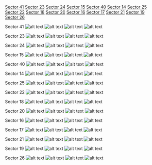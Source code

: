 [Sector 41](#sector41)
[Sector 23](#sector23)
[Sector 24](#sector24)
[Sector 15](#sector15)
[Sector 40](#sector40)
[Sector 14](#sector14)
[Sector 25](#sector25)
[Sector 22](#sector22)
[Sector 18](#sector18)
[Sector 20](#sector20)
[Sector 16](#sector16)
[Sector 17](#sector17)
[Sector 21](#sector21)
[Sector 19](#sector19)
[Sector 26](#sector26)

<a name = "sector41"></a>
Sector 41
![alt text](/tt/Qatar-10_Sector_41/Qatar-10_Sector_41_a_TimeSeries.png)
![alt text](/tt/Qatar-10_Sector_41/Qatar-10_Sector_41_b_FoldedLightCurve.png)
![alt text](/tt/Qatar-10_Sector_41/Qatar-10_Sector_41_b_IndividualTransitsWithFit.png)
![alt text](/tt/Qatar-10_Sector_41/Qatar-10_Sector_41_c_TimingResiduals.png)

<a name = "sector23"></a>
Sector 23
![alt text](/tt/Qatar-10_Sector_23/Qatar-10_Sector_23_a_TimeSeries.png)
![alt text](/tt/Qatar-10_Sector_23/Qatar-10_Sector_23_b_FoldedLightCurve.png)
![alt text](/tt/Qatar-10_Sector_23/Qatar-10_Sector_23_b_IndividualTransitsWithFit.png)
![alt text](/tt/Qatar-10_Sector_23/Qatar-10_Sector_23_c_TimingResiduals.png)

<a name = "sector24"></a>
Sector 24
![alt text](/tt/Qatar-10_Sector_24/Qatar-10_Sector_24_a_TimeSeries.png)
![alt text](/tt/Qatar-10_Sector_24/Qatar-10_Sector_24_b_FoldedLightCurve.png)
![alt text](/tt/Qatar-10_Sector_24/Qatar-10_Sector_24_b_IndividualTransitsWithFit.png)
![alt text](/tt/Qatar-10_Sector_24/Qatar-10_Sector_24_c_TimingResiduals.png)

<a name = "sector15"></a>
Sector 15
![alt text](/tt/Qatar-10_Sector_15/Qatar-10_Sector_15_a_TimeSeries.png)
![alt text](/tt/Qatar-10_Sector_15/Qatar-10_Sector_15_b_FoldedLightCurve.png)
![alt text](/tt/Qatar-10_Sector_15/Qatar-10_Sector_15_b_IndividualTransitsWithFit.png)
![alt text](/tt/Qatar-10_Sector_15/Qatar-10_Sector_15_c_TimingResiduals.png)

<a name = "sector40"></a>
Sector 40
![alt text](/tt/Qatar-10_Sector_40/Qatar-10_Sector_40_a_TimeSeries.png)
![alt text](/tt/Qatar-10_Sector_40/Qatar-10_Sector_40_b_FoldedLightCurve.png)
![alt text](/tt/Qatar-10_Sector_40/Qatar-10_Sector_40_b_IndividualTransitsWithFit.png)
![alt text](/tt/Qatar-10_Sector_40/Qatar-10_Sector_40_c_TimingResiduals.png)

<a name = "sector14"></a>
Sector 14
![alt text](/tt/Qatar-10_Sector_14/Qatar-10_Sector_14_a_TimeSeries.png)
![alt text](/tt/Qatar-10_Sector_14/Qatar-10_Sector_14_b_FoldedLightCurve.png)
![alt text](/tt/Qatar-10_Sector_14/Qatar-10_Sector_14_b_IndividualTransitsWithFit.png)
![alt text](/tt/Qatar-10_Sector_14/Qatar-10_Sector_14_c_TimingResiduals.png)

<a name = "sector25"></a>
Sector 25
![alt text](/tt/Qatar-10_Sector_25/Qatar-10_Sector_25_a_TimeSeries.png)
![alt text](/tt/Qatar-10_Sector_25/Qatar-10_Sector_25_b_FoldedLightCurve.png)
![alt text](/tt/Qatar-10_Sector_25/Qatar-10_Sector_25_b_IndividualTransitsWithFit.png)
![alt text](/tt/Qatar-10_Sector_25/Qatar-10_Sector_25_c_TimingResiduals.png)

<a name = "sector22"></a>
Sector 22
![alt text](/tt/Qatar-10_Sector_22/Qatar-10_Sector_22_a_TimeSeries.png)
![alt text](/tt/Qatar-10_Sector_22/Qatar-10_Sector_22_b_FoldedLightCurve.png)
![alt text](/tt/Qatar-10_Sector_22/Qatar-10_Sector_22_b_IndividualTransitsWithFit.png)
![alt text](/tt/Qatar-10_Sector_22/Qatar-10_Sector_22_c_TimingResiduals.png)

<a name = "sector18"></a>
Sector 18
![alt text](/tt/Qatar-10_Sector_18/Qatar-10_Sector_18_a_TimeSeries.png)
![alt text](/tt/Qatar-10_Sector_18/Qatar-10_Sector_18_b_FoldedLightCurve.png)
![alt text](/tt/Qatar-10_Sector_18/Qatar-10_Sector_18_b_IndividualTransitsWithFit.png)
![alt text](/tt/Qatar-10_Sector_18/Qatar-10_Sector_18_c_TimingResiduals.png)

<a name = "sector20"></a>
Sector 20
![alt text](/tt/Qatar-10_Sector_20/Qatar-10_Sector_20_a_TimeSeries.png)
![alt text](/tt/Qatar-10_Sector_20/Qatar-10_Sector_20_b_FoldedLightCurve.png)
![alt text](/tt/Qatar-10_Sector_20/Qatar-10_Sector_20_b_IndividualTransitsWithFit.png)
![alt text](/tt/Qatar-10_Sector_20/Qatar-10_Sector_20_c_TimingResiduals.png)

<a name = "sector16"></a>
Sector 16
![alt text](/tt/Qatar-10_Sector_16/Qatar-10_Sector_16_a_TimeSeries.png)
![alt text](/tt/Qatar-10_Sector_16/Qatar-10_Sector_16_b_FoldedLightCurve.png)
![alt text](/tt/Qatar-10_Sector_16/Qatar-10_Sector_16_b_IndividualTransitsWithFit.png)
![alt text](/tt/Qatar-10_Sector_16/Qatar-10_Sector_16_c_TimingResiduals.png)

<a name = "sector17"></a>
Sector 17
![alt text](/tt/Qatar-10_Sector_17/Qatar-10_Sector_17_a_TimeSeries.png)
![alt text](/tt/Qatar-10_Sector_17/Qatar-10_Sector_17_b_FoldedLightCurve.png)
![alt text](/tt/Qatar-10_Sector_17/Qatar-10_Sector_17_b_IndividualTransitsWithFit.png)
![alt text](/tt/Qatar-10_Sector_17/Qatar-10_Sector_17_c_TimingResiduals.png)

<a name = "sector21"></a>
Sector 21
![alt text](/tt/Qatar-10_Sector_21/Qatar-10_Sector_21_a_TimeSeries.png)
![alt text](/tt/Qatar-10_Sector_21/Qatar-10_Sector_21_b_FoldedLightCurve.png)
![alt text](/tt/Qatar-10_Sector_21/Qatar-10_Sector_21_b_IndividualTransitsWithFit.png)
![alt text](/tt/Qatar-10_Sector_21/Qatar-10_Sector_21_c_TimingResiduals.png)

<a name = "sector19"></a>
Sector 19
![alt text](/tt/Qatar-10_Sector_19/Qatar-10_Sector_19_a_TimeSeries.png)
![alt text](/tt/Qatar-10_Sector_19/Qatar-10_Sector_19_b_FoldedLightCurve.png)
![alt text](/tt/Qatar-10_Sector_19/Qatar-10_Sector_19_b_IndividualTransitsWithFit.png)
![alt text](/tt/Qatar-10_Sector_19/Qatar-10_Sector_19_c_TimingResiduals.png)

<a name = "sector26"></a>
Sector 26
![alt text](/tt/Qatar-10_Sector_26/Qatar-10_Sector_26_a_TimeSeries.png)
![alt text](/tt/Qatar-10_Sector_26/Qatar-10_Sector_26_b_FoldedLightCurve.png)
![alt text](/tt/Qatar-10_Sector_26/Qatar-10_Sector_26_b_IndividualTransitsWithFit.png)
![alt text](/tt/Qatar-10_Sector_26/Qatar-10_Sector_26_c_TimingResiduals.png)


